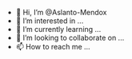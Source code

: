 - 👋 Hi, I’m @Aslanto-Mendox
- 👀 I’m interested in ...
- 🌱 I’m currently learning ...
- 💞️ I’m looking to collaborate on ...
- 📫 How to reach me ...

<!---
Aslanto-Mendox/Aslanto-Mendox is a ✨ special ✨ repository because its `README.md` (this file) appears on your GitHub profile.
You can click the Preview link to take a look at your changes.
--->
